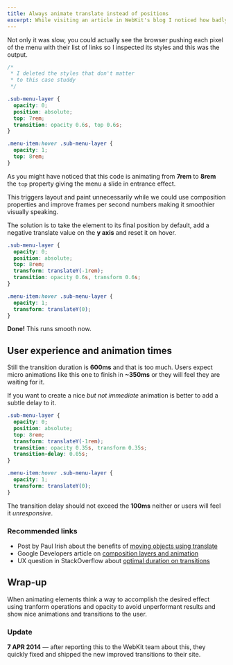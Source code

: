 ```yaml
---
title: Always animate translate instead of positions
excerpt: While visiting an article in WebKit's blog I noticed how badly an animation in a nested menu performed and decided to fix it.
---
```


Not only it was slow, you could actually see the browser pushing each pixel of the menu with their list of links so I inspected its styles and this was the output.

```css
/*
 * I deleted the styles that don't matter
 * to this case studdy
 */

.sub-menu-layer {
  opacity: 0;
  position: absolute;
  top: 7rem;
  transition: opacity 0.6s, top 0.6s;
}

.menu-item:hover .sub-menu-layer {
  opacity: 1;
  top: 8rem;
}
```

As you might have noticed that this code is animating from **7rem** to **8rem** the `top` property giving the menu a slide in entrance effect.

This triggers layout and paint unnecessarily while we could use composition properties and improve frames per second numbers making it smoothier visually speaking.

The solution is to take the element to its final position by default, add a negative translate value on the **y axis** and reset it on hover.

```css
.sub-menu-layer {
  opacity: 0;
  position: absolute;
  top: 8rem;
  transform: translateY(-1rem);
  transition: opacity 0.6s, transform 0.6s;
}

.menu-item:hover .sub-menu-layer {
  opacity: 1;
  transform: translateY(0);
}
```

**Done!** This runs smooth now.

## User experience and animation times

Still the transition duration is **600ms** and that is too much. Users expect micro animations like this one to finish in **~350ms** or they will feel they are waiting for it.

If you want to create a nice _but not immediate_ animation is better to add a subtle delay to it.

```css
.sub-menu-layer {
  opacity: 0;
  position: absolute;
  top: 8rem;
  transform: translateY(-1rem);
  transition: opacity 0.35s, transform 0.35s;
  transition-delay: 0.05s;
}

.menu-item:hover .sub-menu-layer {
  opacity: 1;
  transform: translateY(0);
}
```

The transition delay should not exceed the **100ms** neither or users will feel it _unresponsive_.

### Recommended links

- Post by Paul Irish about the benefits of [moving objects using translate][1]
- Google Developers article on [composition layers and animation][2]
- UX question in StackOverflow about [optimal duration on transitions][3]

## Wrap-up

When animating elements think a way to accomplish the desired effect using tranform operations and opacity to avoid unperformant results and show nice animations and transitions to the user.

### Update

**7 APR 2014** &mdash; after reporting this to the WebKit team about this, they quickly fixed and shipped the new improved transitions to their site.

[1]: http://www.paulirish.com/2012/why-moving-elements-with-translate-is-better-than-posabs-topleft/
[2]: https://developers.google.com/web/fundamentals/performance/rendering/stick-to-compositor-only-properties-and-manage-layer-count?hl=en
[3]: http://ux.stackexchange.com/questions/66604/optimal-duration-for-animating-transitions
